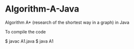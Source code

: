 # Algorithm-A-Java
Algorithm  A* (research of the shortest way in a graph) in Java

To compile the code

  $ javac A1.java
  $ java A1
  

